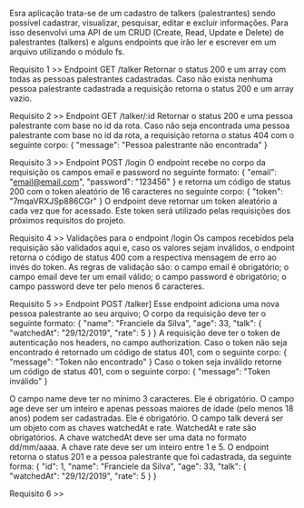 Esra aplicação trata-se de um cadastro de talkers (palestrantes) sendo possível cadastrar, visualizar, pesquisar, editar e excluir informações. Para isso desenvolvi uma API de um CRUD (Create, Read, Update e Delete) de palestrantes (talkers) e alguns endpoints que irão ler e escrever em um arquivo utilizando o módulo fs.

Requisito 1 >> Endpoint GET /talker
Retornar o status 200 e um array com todas as pessoas palestrantes cadastradas.
Caso não exista nenhuma pessoa palestrante cadastrada a requisição retorna o status 200 e um array vazio.

Requisito 2 >> Endpoint GET /talker/:id
Retornar o status 200 e uma pessoa palestrante com base no id da rota.
Caso não seja encontrada uma pessoa palestrante com base no id da rota, a requisição retorna o status 404 com o seguinte corpo:
{
  "message": "Pessoa palestrante não encontrada"
}

Requisito 3 >> Endpoint POST /login
O endpoint recebe no corpo da requisição os campos email e password no seguinte formato:
{
  "email": "email@email.com",
  "password": "123456"
}
e retorna um código de status 200 com o token aleatório de 16 caracteres no seguinte corpo:
{
  "token": "7mqaVRXJSp886CGr"
}
O endpoint deve retornar um token aleatório a cada vez que for acessado.
Este token será utilizado pelas requisições dos próximos requisitos do projeto.

Requisito 4 >> Validações para o endpoint /login
Os campos recebidos pela requisição são validados aqui e, caso os valores sejam inválidos, o endpoint retorna o código de status 400 com a respectiva mensagem de erro ao invés do token.
As regras de validação são:
    o campo email é obrigatório;
    o campo email deve ter um email válido;
    o campo password é obrigatório;
    o campo password deve ter pelo menos 6 caracteres.

Requisito 5 >> Endpoint POST /talker]
Esse endpoint adiciona uma nova pessoa palestrante ao seu arquivo;
O corpo da requisição deve ter o seguinte formato:
{
  "name": "Franciele da Silva",
  "age": 33,
  "talk": {
    "watchedAt": "29/12/2019",
    "rate": 5
  }
}
A requisição deve ter o token de autenticação nos headers, no campo authorization.
Caso o token não seja encontrado é retornado um código de status 401, com o seguinte corpo:
    {
      "message": "Token não encontrado"
    }
Caso o token seja inválido retorne um código de status 401, com o seguinte corpo:
{
  "message": "Token inválido"
}

O campo name deve ter no mínimo 3 caracteres. Ele é obrigatório.
O campo age deve ser um inteiro e apenas pessoas maiores de idade (pelo menos 18 anos) podem ser cadastradas. Ele é obrigatório.
O campo talk deverá ser um objeto com as chaves watchedAt e rate. WatchedAt e rate são obrigatórios.
A chave watchedAt deve ser uma data no formato dd/mm/aaaa.
A chave rate deve ser um inteiro entre 1 e 5.
O endpoint retorna o status 201 e a pessoa palestrante que foi cadastrada, da seguinte forma:
{
  "id": 1,
  "name": "Franciele da Silva",
  "age": 33,
  "talk": {
    "watchedAt": "29/12/2019",
    "rate": 5
  }
}

Requisito 6 >>
